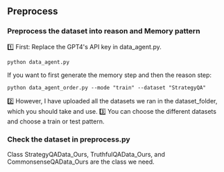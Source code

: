 ## Preprocess

### Preprocess the dataset into reason and Memory pattern
1️⃣ First: Replace the GPT4's API key in data_agent.py.
```
python data_agent.py
```
If you want to first generate the memory step and then the reason step:
```
python data_agent_order.py --mode "train" --dataset "StrategyQA"
```
2️⃣ However, I have uploaded all the datasets we ran in the dataset_folder, which you should take and use.
3️⃣ You can choose the different datasets and choose a train or test pattern.

### Check the dataset in preprocess.py
Class StrategyQAData_Ours, TruthfulQAData_Ours, and CommonsenseQAData_Ours are the class we need.
